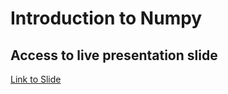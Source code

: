 # Introduction to Numpy
## Access to live presentation slide

[Link to Slide](https://docs.google.com/presentation/d/1iC6L4T28DBqS2eTiTchBbvy9KSY9fBWJCbVdN9NohhY/edit?usp=sharing)
